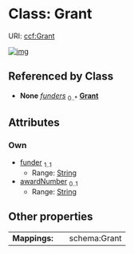 
# Class: Grant




URI: [ccf:Grant](http://purl.org/ccf/Grant)


[![img](https://yuml.me/diagram/nofunky;dir:TB/class/[RefOrganMetadata]++-%20funders%200..*>[Grant&#124;funder:string;awardNumber:string%20%3F],[RefOrganMetadata])](https://yuml.me/diagram/nofunky;dir:TB/class/[RefOrganMetadata]++-%20funders%200..*>[Grant&#124;funder:string;awardNumber:string%20%3F],[RefOrganMetadata])

## Referenced by Class

 *  **None** *[funders](funders.md)*  <sub>0..\*</sub>  **[Grant](Grant.md)**

## Attributes


### Own

 * [funder](funder.md)  <sub>1..1</sub>
     * Range: [String](types/String.md)
 * [awardNumber](awardNumber.md)  <sub>0..1</sub>
     * Range: [String](types/String.md)

## Other properties

|  |  |  |
| --- | --- | --- |
| **Mappings:** | | schema:Grant |

